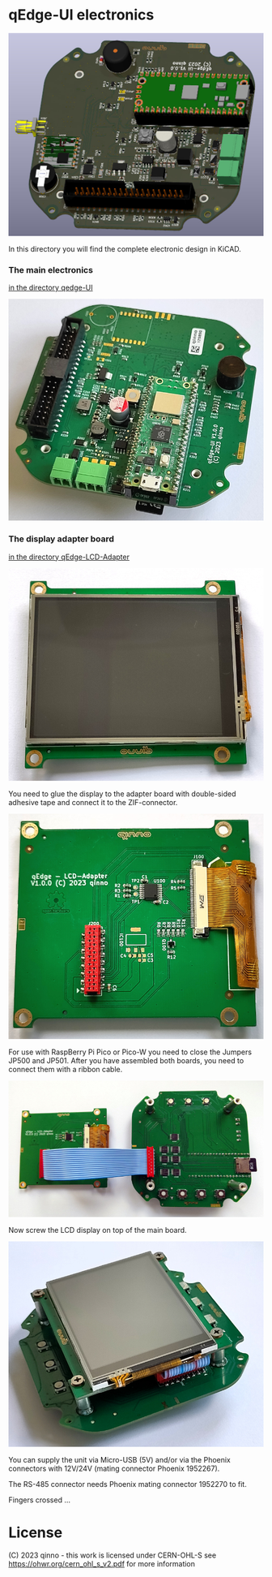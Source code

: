 # qEdge-UI electronics

![Preview](images/qEdgeUI-3Dview.jpg)

In this directory you will find the complete electronic design in KiCAD.

### The main electronics

[in the directory qedge-UI](qEdge-UI)

![Preview](images/main.jpg)

### The display adapter board

 [in the directory qEdge-LCD-Adapter](qEdge-LCD-Adapter)

![Preview](images/displayfront.jpg)

You need to glue the display to the adapter board with double-sided adhesive tape and connect it to the ZIF-connector.

![Preview](images/displaymount.jpg)

For use with RaspBerry Pi Pico or Pico-W you need to close the Jumpers JP500 and JP501. After you have assembled both boards, you need to connect them with a ribbon cable.

![Preview](images/connected.jpg)

Now screw the LCD display on top of the main board.

![Preview](images/mounted.jpg)

You can supply the unit via Micro-USB (5V) and/or via the Phoenix connectors with 12V/24V (mating connector Phoenix 1952267).

The RS-485 connector needs Phoenix mating connector 1952270 to fit.

Fingers crossed ...

# License

(C) 2023 qinno - this work is licensed under CERN-OHL-S
see https://ohwr.org/cern_ohl_s_v2.pdf for more information
